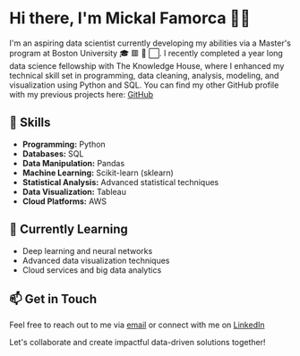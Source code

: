 # Hi there, I'm Mickal Famorca 👋🏾

I'm an aspiring data scientist currently developing my abilities via a Master's program at Boston University 🎓 🟥 🐾 ⬜. I recently completed a year long data science fellowship with The Knowledge House, where I enhanced my technical skill set in programming, data cleaning, analysis, modeling, and visualization using Python and SQL. You can find my other GitHub profile with my previous projects here: [GitHub](https://github.com/famorcam)

## 🔧 Skills

- **Programming:** Python
- **Databases:** SQL
- **Data Manipulation:** Pandas
- **Machine Learning:** Scikit-learn (sklearn)
- **Statistical Analysis:** Advanced statistical techniques
- **Data Visualization:** Tableau
- **Cloud Platforms:** AWS

## 🌱 Currently Learning

- Deep learning and neural networks
- Advanced data visualization techniques
- Cloud services and big data analytics


## 📫 Get in Touch

Feel free to reach out to me via [email](mailto:famorcam@bu.edu) or connect with me on [LinkedIn](https://www.linkedin.com/in/mickalfamorca/)

Let's collaborate and create impactful data-driven solutions together!


<!---
famorcam/famorcam is a ✨ special ✨ repository because its `README.md` (this file) appears on your GitHub profile.
You can click the Preview link to take a look at your changes.
--->

